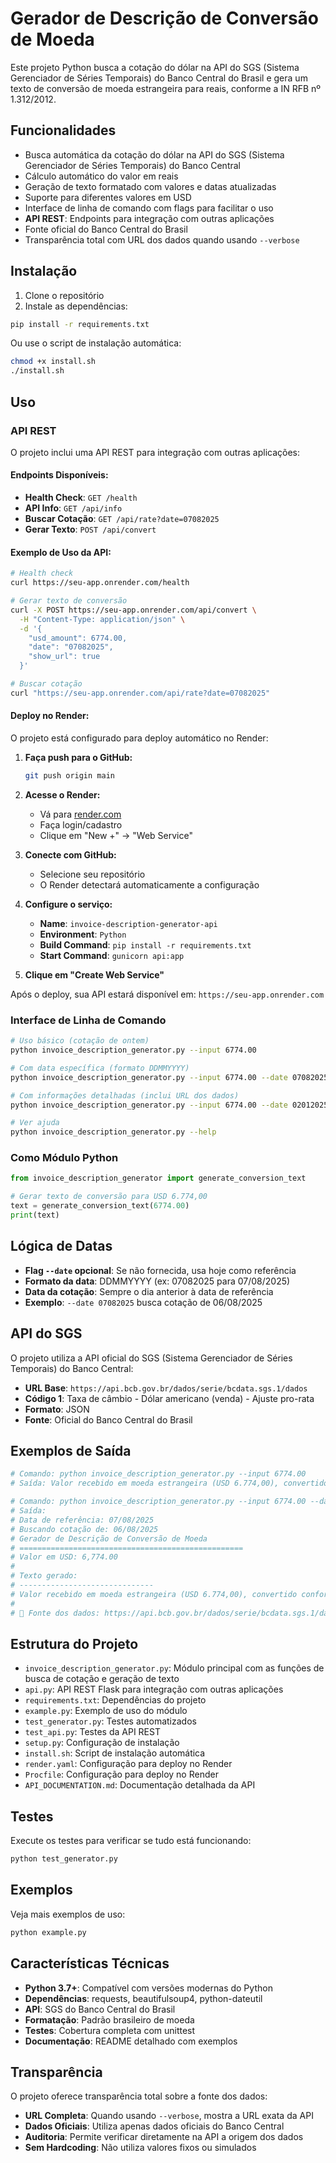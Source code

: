 # Gerador de Descrição de Conversão de Moeda

Este projeto Python busca a cotação do dólar na API do SGS (Sistema Gerenciador de Séries Temporais) do Banco Central do Brasil e gera um texto de conversão de moeda estrangeira para reais, conforme a IN RFB nº 1.312/2012.

## Funcionalidades

- Busca automática da cotação do dólar na API do SGS (Sistema Gerenciador de Séries Temporais) do Banco Central
- Cálculo automático do valor em reais
- Geração de texto formatado com valores e datas atualizadas
- Suporte para diferentes valores em USD
- Interface de linha de comando com flags para facilitar o uso
- **API REST**: Endpoints para integração com outras aplicações
- Fonte oficial do Banco Central do Brasil
- Transparência total com URL dos dados quando usando `--verbose`

## Instalação

1. Clone o repositório
2. Instale as dependências:
```bash
pip install -r requirements.txt
```

Ou use o script de instalação automática:
```bash
chmod +x install.sh
./install.sh
```

## Uso

### API REST

O projeto inclui uma API REST para integração com outras aplicações:

#### **Endpoints Disponíveis:**

- **Health Check**: `GET /health`
- **API Info**: `GET /api/info`
- **Buscar Cotação**: `GET /api/rate?date=07082025`
- **Gerar Texto**: `POST /api/convert`

#### **Exemplo de Uso da API:**

```bash
# Health check
curl https://seu-app.onrender.com/health

# Gerar texto de conversão
curl -X POST https://seu-app.onrender.com/api/convert \
  -H "Content-Type: application/json" \
  -d '{
    "usd_amount": 6774.00,
    "date": "07082025",
    "show_url": true
  }'

# Buscar cotação
curl "https://seu-app.onrender.com/api/rate?date=07082025"
```

#### **Deploy no Render:**

O projeto está configurado para deploy automático no Render:

1. **Faça push para o GitHub:**
   ```bash
   git push origin main
   ```

2. **Acesse o Render:**
   - Vá para [render.com](https://render.com)
   - Faça login/cadastro
   - Clique em "New +" → "Web Service"

3. **Conecte com GitHub:**
   - Selecione seu repositório
   - O Render detectará automaticamente a configuração

4. **Configure o serviço:**
   - **Name**: `invoice-description-generator-api`
   - **Environment**: `Python`
   - **Build Command**: `pip install -r requirements.txt`
   - **Start Command**: `gunicorn api:app`

5. **Clique em "Create Web Service"**

Após o deploy, sua API estará disponível em: `https://seu-app.onrender.com`

### Interface de Linha de Comando

```bash
# Uso básico (cotação de ontem)
python invoice_description_generator.py --input 6774.00

# Com data específica (formato DDMMYYYY)
python invoice_description_generator.py --input 6774.00 --date 07082025

# Com informações detalhadas (inclui URL dos dados)
python invoice_description_generator.py --input 6774.00 --date 02012025 --verbose

# Ver ajuda
python invoice_description_generator.py --help
```

### Como Módulo Python

```python
from invoice_description_generator import generate_conversion_text

# Gerar texto de conversão para USD 6.774,00
text = generate_conversion_text(6774.00)
print(text)
```

## Lógica de Datas

- **Flag `--date` opcional**: Se não fornecida, usa hoje como referência
- **Formato da data**: DDMMYYYY (ex: 07082025 para 07/08/2025)
- **Data da cotação**: Sempre o dia anterior à data de referência
- **Exemplo**: `--date 07082025` busca cotação de 06/08/2025

## API do SGS

O projeto utiliza a API oficial do SGS (Sistema Gerenciador de Séries Temporais) do Banco Central:

- **URL Base**: `https://api.bcb.gov.br/dados/serie/bcdata.sgs.1/dados`
- **Código 1**: Taxa de câmbio - Dólar americano (venda) - Ajuste pro-rata
- **Formato**: JSON
- **Fonte**: Oficial do Banco Central do Brasil

## Exemplos de Saída

```bash
# Comando: python invoice_description_generator.py --input 6774.00
# Saída: Valor recebido em moeda estrangeira (USD 6.774,00), convertido conforme PTAX de venda de 07/08/2025 (R$ 5,4638), conforme IN RFB nº 1.312/2012. Valor total em reais: R$ 37.011,78.

# Comando: python invoice_description_generator.py --input 6774.00 --date 07082025 --verbose
# Saída: 
# Data de referência: 07/08/2025
# Buscando cotação de: 06/08/2025
# Gerador de Descrição de Conversão de Moeda
# ==================================================
# Valor em USD: 6,774.00
# 
# Texto gerado:
# ------------------------------
# Valor recebido em moeda estrangeira (USD 6.774,00), convertido conforme PTAX de venda de 06/08/2025 (R$ 5,4802), conforme IN RFB nº 1.312/2012. Valor total em reais: R$ 37.122,87.
# 
# 🔗 Fonte dos dados: https://api.bcb.gov.br/dados/serie/bcdata.sgs.1/dados?formato=json&dataInicial=06/08/2025&dataFinal=06/08/2025
```

## Estrutura do Projeto

- `invoice_description_generator.py`: Módulo principal com as funções de busca de cotação e geração de texto
- `api.py`: API REST Flask para integração com outras aplicações
- `requirements.txt`: Dependências do projeto
- `example.py`: Exemplo de uso do módulo
- `test_generator.py`: Testes automatizados
- `test_api.py`: Testes da API REST
- `setup.py`: Configuração de instalação
- `install.sh`: Script de instalação automática
- `render.yaml`: Configuração para deploy no Render
- `Procfile`: Configuração para deploy no Render
- `API_DOCUMENTATION.md`: Documentação detalhada da API

## Testes

Execute os testes para verificar se tudo está funcionando:

```bash
python test_generator.py
```

## Exemplos

Veja mais exemplos de uso:

```bash
python example.py
```

## Características Técnicas

- **Python 3.7+**: Compatível com versões modernas do Python
- **Dependências**: requests, beautifulsoup4, python-dateutil
- **API**: SGS do Banco Central do Brasil
- **Formatação**: Padrão brasileiro de moeda
- **Testes**: Cobertura completa com unittest
- **Documentação**: README detalhado com exemplos

## Transparência

O projeto oferece transparência total sobre a fonte dos dados:

- **URL Completa**: Quando usando `--verbose`, mostra a URL exata da API
- **Dados Oficiais**: Utiliza apenas dados oficiais do Banco Central
- **Auditoria**: Permite verificar diretamente na API a origem dos dados
- **Sem Hardcoding**: Não utiliza valores fixos ou simulados
